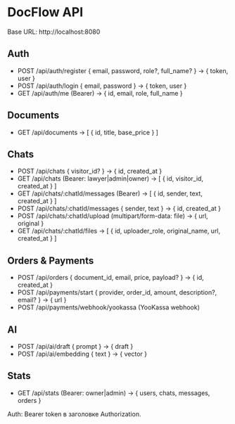 # DocFlow API

Base URL: http://localhost:8080

## Auth
- POST /api/auth/register { email, password, role?, full_name? } -> { token, user }
- POST /api/auth/login { email, password } -> { token, user }
- GET /api/auth/me (Bearer) -> { id, email, role, full_name }

## Documents
- GET /api/documents -> [ { id, title, base_price } ]

## Chats
- POST /api/chats { visitor_id? } -> { id, created_at }
- GET /api/chats (Bearer: lawyer|admin|owner) -> [ { id, visitor_id, created_at } ]
- GET /api/chats/:chatId/messages (Bearer) -> [ { id, sender, text, created_at } ]
- POST /api/chats/:chatId/messages { sender, text } -> { id, created_at }
- POST /api/chats/:chatId/upload (multipart/form-data: file) -> { url, original }
- GET /api/chats/:chatId/files -> [ { id, uploader_role, original_name, url, created_at } ]

## Orders & Payments
- POST /api/orders { document_id, email, price, payload? } -> { id, created_at }
- POST /api/payments/start { provider, order_id, amount, description?, email? } -> { url }
- POST /api/payments/webhook/yookassa (YooKassa webhook)

## AI
- POST /api/ai/draft { prompt } -> { draft }
- POST /api/ai/embedding { text } -> { vector }

## Stats
- GET /api/stats (Bearer: owner|admin) -> { users, chats, messages, orders }

Auth: Bearer token в заголовке Authorization.
